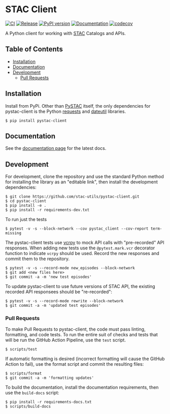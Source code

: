 # STAC Client <!-- omit in toc -->

[![CI](https://github.com/stac-utils/pystac-client/actions/workflows/continuous-integration.yml/badge.svg)](https://github.com/stac-utils/pystac-client/actions/workflows/continuous-integration.yml)
[![Release](https://github.com/stac-utils/pystac-client/actions/workflows/release.yml/badge.svg)](https://github.com/stac-utils/pystac-client/actions/workflows/release.yml)
[![PyPI version](https://badge.fury.io/py/pystac-client.svg)](https://badge.fury.io/py/pystac-client)
[![Documentation](https://readthedocs.org/projects/pystac-client/badge/?version=latest)](https://pystac-client.readthedocs.io/en/latest/)
[![codecov](https://codecov.io/gh/stac-utils/pystac-client/branch/main/graph/badge.svg)](https://codecov.io/gh/stac-utils/pystac-client)


A Python client for working with [STAC](https://stacspec.org/) Catalogs and APIs.

## Table of Contents

- [Installation](#installation)
- [Documentation](#documentation)
- [Development](#development)
   - [Pull Requests](#pull-requests)

## Installation

Install from PyPi. Other than [PySTAC](https://pystac.readthedocs.io) itself, the only dependencies for pystac-client is the Python [requests](https://docs.python-requests.org) and [dateutil](https://dateutil.readthedocs.io) libraries.

```shell
$ pip install pystac-client
```

## Documentation

See the [documentation page](https://pystac-client.readthedocs.io/en/latest/) for the latest docs.

## Development

For development, clone the repository and use the standard Python method for installing
the library as an "editable link", then install the development dependencies:

```shell
$ git clone https://github.com/stac-utils/pystac-client.git
$ cd pystac-client
$ pip install -e .
$ pip install -r requirements-dev.txt
```

To run just the tests

```shell
$ pytest -v -s --block-network --cov pystac_client --cov-report term-missing
```

The pystac-client tests use [vcrpy](https://vcrpy.readthedocs.io/en/latest/) to mock API calls
with "pre-recorded" API responses. When adding new tests use the `@pytest.mark.vcr` decorator
function to indicate `vcrpy` should be used. Record the new responses and commit them to the
repository.

```shell
$ pytest -v -s --record-mode new_episodes --block-network
$ git add <new files here>
$ git commit -a -m 'new test episodes'
```

To update pystac-client to use future versions of STAC API, the existing recorded API responsees
should be "re-recorded":

```shell
$ pytest -v -s --record-mode rewrite --block-network
$ git commit -a -m 'updated test episodes'
```

### Pull Requests

To make Pull Requests to pystac-client, the code must pass linting, formatting, and code tests. To run
the entire suit of checks and tests that will be run the GitHub Action Pipeline, use the `test` script.

```shell
$ scripts/test
```

If automatic formatting is desired (incorrect formatting will cause the GitHub Action to fail),
use the format script and commit the resulting files:

```shell
$ scripts/format
$ git commit -a -m 'formatting updates'
```

To build the documentation, install the documentation requirements, then use the `build-docs` script:

```shell
$ pip install -r requirements-docs.txt
$ scripts/build-docs
```

